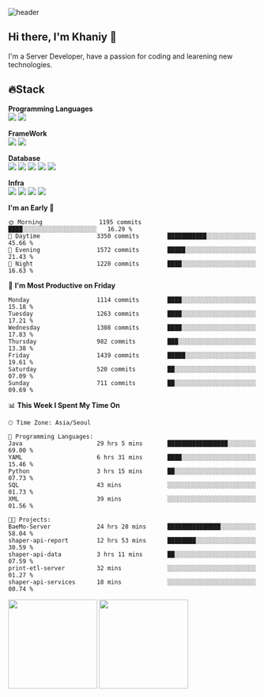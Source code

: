 ![header](https://capsule-render.vercel.app/api?type=soft&text=Welcome!&color=auto&height=200&section=header&fontSize=70)

## Hi there, I'm Khaniy 👋
I'm a Server Developer, have a passion for coding and learening new technologies.
<!-- <br> 📫 Email : kangh1596@gmail.com 
<br> 📝 Blog  : khan03.tistory.com/
<br> <img src="https://img.shields.io/badge/Email-222222?style=for-the-badge&logo=Gmail&logoColor=white">
<br> <img src="https://img.shields.io/badge/Blog -222222?style=for-the-badge&logo=Tistory&logoColor=white">
[hank0302's Blog](https://khan03.tistory.com/)
-->
## 🔥Stack 

**Programming Languages** <br>
 <img src="https://img.shields.io/badge/JAVA-E6522C?style=for-the-badge&logo=Java&logoColor=white">
 <img src="https://img.shields.io/badge/Python-3776AB?style=for-the-badge&logo=python&logoColor=white">

**FrameWork** <br>
<img src="https://img.shields.io/badge/SpringBoot-6DB33F?style=for-the-badge&logo=SpringBoot&logoColor=white">
<img src="https://img.shields.io/badge/FastAPI-009688?style=for-the-badge&logo=FastAPI&logoColor=white">

**Database** <br>
<img src="https://img.shields.io/badge/MySQL-4479A1?style=for-the-badge&logo=MySQL&logoColor=white">
<img src="https://img.shields.io/badge/MariaDB-003545?style=for-the-badge&logo=MariaDB&logoColor=white">
<img src="https://img.shields.io/badge/MongoDB-47A248?style=for-the-badge&logo=MongoDB&logoColor=white">
<img src="https://img.shields.io/badge/Redis-DC382D?style=for-the-badge&logo=Redis&logoColor=white">
<img src="https://img.shields.io/badge/PostgreSQL-4169E1?style=for-the-badge&logo=PostgreSQL&logoColor=white">

**Infra** <br>
<img src="https://img.shields.io/badge/Docker-2496ED?style=for-the-badge&logo=Docker&logoColor=white">
<img src="https://img.shields.io/badge/Kubernetes-326CE5?style=for-the-badge&logo=Kubernetes&logoColor=white">
<img src="https://img.shields.io/badge/Prometheus-E6522C?style=for-the-badge&logo=prometheus&logoColor=white">
<img src="https://img.shields.io/badge/Grafana-F46800?style=for-the-badge&logo=grafana&logoColor=white">

<!--START_SECTION:waka-->
**I'm an Early 🐤** 

```text
🌞 Morning                1195 commits        ████░░░░░░░░░░░░░░░░░░░░░   16.29 % 
🌆 Daytime                3350 commits        ███████████░░░░░░░░░░░░░░   45.66 % 
🌃 Evening                1572 commits        █████░░░░░░░░░░░░░░░░░░░░   21.43 % 
🌙 Night                  1220 commits        ████░░░░░░░░░░░░░░░░░░░░░   16.63 % 
```
📅 **I'm Most Productive on Friday** 

```text
Monday                   1114 commits        ████░░░░░░░░░░░░░░░░░░░░░   15.18 % 
Tuesday                  1263 commits        ████░░░░░░░░░░░░░░░░░░░░░   17.21 % 
Wednesday                1308 commits        ████░░░░░░░░░░░░░░░░░░░░░   17.83 % 
Thursday                 982 commits         ███░░░░░░░░░░░░░░░░░░░░░░   13.38 % 
Friday                   1439 commits        █████░░░░░░░░░░░░░░░░░░░░   19.61 % 
Saturday                 520 commits         ██░░░░░░░░░░░░░░░░░░░░░░░   07.09 % 
Sunday                   711 commits         ██░░░░░░░░░░░░░░░░░░░░░░░   09.69 % 
```


📊 **This Week I Spent My Time On** 

```text
🕑︎ Time Zone: Asia/Seoul

💬 Programming Languages: 
Java                     29 hrs 5 mins       █████████████████░░░░░░░░   69.00 % 
YAML                     6 hrs 31 mins       ████░░░░░░░░░░░░░░░░░░░░░   15.46 % 
Python                   3 hrs 15 mins       ██░░░░░░░░░░░░░░░░░░░░░░░   07.73 % 
SQL                      43 mins             ░░░░░░░░░░░░░░░░░░░░░░░░░   01.73 % 
XML                      39 mins             ░░░░░░░░░░░░░░░░░░░░░░░░░   01.56 % 

🐱‍💻 Projects: 
BaeMo-Server             24 hrs 28 mins      ███████████████░░░░░░░░░░   58.04 % 
shaper-api-report        12 hrs 53 mins      ████████░░░░░░░░░░░░░░░░░   30.59 % 
shaper-api-data          3 hrs 11 mins       ██░░░░░░░░░░░░░░░░░░░░░░░   07.59 % 
print-etl-server         32 mins             ░░░░░░░░░░░░░░░░░░░░░░░░░   01.27 % 
shaper-api-services      18 mins             ░░░░░░░░░░░░░░░░░░░░░░░░░   00.74 % 
```


<!--END_SECTION:waka-->
<p>
  <img height="180em" src="https://github-readme-stats-khaniys-projects.vercel.app/api?username=khaniy&show_icons=true&include_all_commits=true&theme=dracula">
  <img height="180em" src="https://github-readme-stats-khaniys-projects.vercel.app/api/top-langs?username=khaniy&layout=compact&theme=dracula">
</p>


